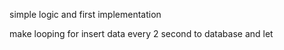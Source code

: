 simple logic and first implementation

make looping for insert data every 2 second to database
and let 